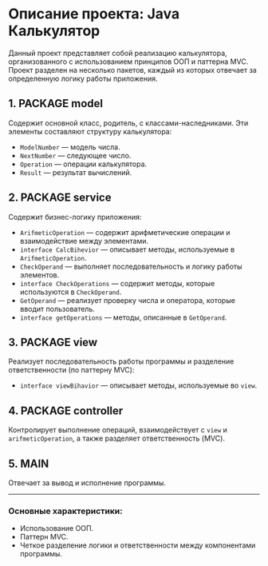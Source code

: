# Описание проекта: Java Калькулятор

Данный проект представляет собой реализацию калькулятора, организованного с использованием принципов ООП и паттерна MVC. Проект разделен на несколько пакетов, каждый из которых отвечает за определенную логику работы приложения.

## 1. **PACKAGE model**
Содержит основной класс, родитель, с классами-наследниками. Эти элементы составляют структуру калькулятора:

- `ModelNumber` — модель числа.
- `NextNumber` — следующее число.
- `Operation` — операции калькулятора.
- `Result` — результат вычислений.

## 2. **PACKAGE service**
Содержит бизнес-логику приложения:

- `ArifmeticOperation` — содержит арифметические операции и взаимодействие между элементами.
- `interface СalcBihevior` — описывает методы, используемые в `ArifmeticOperation`.
- `CheckOperand` — выполняет последовательность и логику работы элементов.
- `interface CheckOperations` — содержит методы, которые используются в `CheckOperand`.
- `GetOperand` — реализует проверку числа и оператора, которые вводит пользователь.
- `interface getOperations` — методы, описанные в `GetOperand`.

## 3. **PACKAGE view**
Реализует последовательность работы программы и разделение ответственности (по паттерну MVC):

- `interface viewBihavior` — описывает методы, используемые во `view`.

## 4. **PACKAGE controller**
Контролирует выполнение операций, взаимодействует с `view` и `arifmeticOperation`, а также разделяет ответственность (MVC).

## 5. **MAIN**
Отвечает за вывод и исполнение программы.

---

### Основные характеристики:
- Использование ООП.
- Паттерн MVC.
- Четкое разделение логики и ответственности между компонентами программы.

 
 
